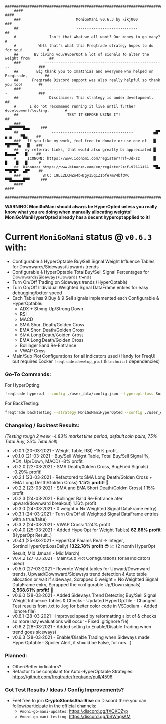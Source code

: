 ```
    ####################################################################################
    ####                                                                            ####
    ###                         MoniGoMani v0.6.3 by Rikj000                         ###
    ##                          ----------------------------                          ##
    #               Isn't that what we all want? Our money to go many?                 #
    #          Well that's what this Freqtrade strategy hopes to do for you!           #
    ##       By giving you/HyperOpt a lot of signals to alter the weight from         ##
    ###           ------------------------------------------------------             ###
    ##        Big thank you to xmatthias and everyone who helped on Freqtrade,        ##
    ##      Freqtrade Discord support was also really helpful so thank you too!       ##
    ###         -------------------------------------------------------              ###
    ##              Disclaimer: This strategy is under development.                   ##
    #      I do not recommend running it live until further development/testing.       #
    ##                      TEST IT BEFORE USING IT!                                  ##
    ###                                                              ▄▄█▀▀▀▀▀█▄▄     ###
    ##               -------------------------------------         ▄█▀  ▄ ▄    ▀█▄    ##
    ###   If you like my work, feel free to donate or use one of   █   ▀█▀▀▀▀▄   █   ###
    ##   my referral links, that would also greatly be appreciated █    █▄▄▄▄▀   █    ##
    #     ICONOMI: https://www.iconomi.com/register?ref=JdFzz      █    █    █   █     #
    ##  Binance: https://www.binance.com/en/register?ref=97611461  ▀█▄ ▀▀█▀█▀  ▄█▀    ##
    ###          BTC: 19LL2LCMZo4bHJgy15q1Z1bfe7mV4bfoWK             ▀▀█▄▄▄▄▄█▀▀     ###
    ####                                                                            ####
    ####################################################################################
```

**WARNING: MoniGoMani should always be HyperOpted unless you really know what you are doing when manually allocating weights!**   
**MoniGoManiHyperOpted already has a decent hyperopt applied to it!**   

# **Current `MoniGoMani` status @ `v0.6.3`** with:
- Configurable & HyperOptable Buy/Sell Signal Weight Influence Tables for Downwards/Sideways/Upwards trends
- Configurable & HyperOptable Total Buy/Sell Signal Percentages for Downwards/Sideways/Upwards trends
- Turn On/Off Trading on Sideways trends (HyperOptable)
- Turn On/Off Individual Weighted Signal DataFrame entries for easy debugging/better speed
- Each Table has 9 Buy & 9 Sell signals implemented each Configurable & HyperOptable:
  - ADX + Strong Up/Strong Down
  - RSI
  - MACD
  - SMA Short Death/Golden Cross 
  - EMA Short Death/Golden Cross 
  - SMA Long Death/Golden Cross 
  - EMA Long Death/Golden Cross 
  - Bollinger Band Re-Entrance
  - VWAP Cross
- Main/Sub Plot Configurations for all indicators used (Handy for FreqUI but requires Docker `freqtrade:develop_plot` & `technical` dependencies)

### Go-To Commands:
For HyperOpting:
```bash
freqtrade hyperopt --config ./user_data/config.json --hyperopt-loss SortinoHyperOptLossDaily --spaces all --hyperopt MoniGoManiHyperOpt --strategy MoniGoMani -e 1000 --timerange 20210101-20210316
```
For BackTesting:
```bash
freqtrade backtesting --strategy MoniGoManiHyperOpted --config ./user_data/config.json --timerange 20210101-20210316
```

### **Changelog / Backtest Results**:
*(Testing rough 2 week -4.83% market time period, default coin pairs, 75% Total Buy, 25% Total Sell)*
- v0.0.1 (20-03-2021 - Weight Table, RSI)  -15% profit...
- v0.1.0 (21-03-2021 - Buy/Sell Weight Table, Total Buy/Sell Signal %, ADX, Up/Down, MACD) -8% profit..
- v0.2.0 (22-03-2021 - SMA Death/Golden Cross, BugFixed Signals) -0.29% profit!
- v0.2.1 (23-03-2021 - Refactored to SMA Long Death/Golden Cross + EMA Long Death/Golden Cross) **1.15% profit!** :partying_face:
- v0.2.2 (23-03-2021 - SMA and EMA Short Death/Golden Cross) 1.15% profit
- v0.2.3 (24-03-2021 - Bollinger Band Re-Entrance afer upward/downward breakout) 1.16% profit
- v0.3.0 (24-03-2021 - 0 weight = No Weighted Signal DataFrame entry)
- v0.3.1 (24-03-2021 - Turn On/Off all Weighted Signal DataFrame entries with a true/false)
- v0.3.2 (24-03-2021 - VWAP Cross) 1.24% profit
- v0.4.0 (25-03-2021 - Added HyperOpt for Weight Tables) **62.88% profit** (HyperOpt Result..)
- v0.4.1 (25-03-2021 - HyperOpt Params Real -> Integer, SortinoHyperOptLossDaily) **1322.78% profit** :sunglasses: :chart_with_upwards_trend:  (2 month HyperOpt Result, Mid Januari - Mid March)
- v0.4.2 (27-03-2021 - Main/Sub Plot Configurations for all indicators used)
- v0.5.0 (27-03-2021 - Rewrote Weight tables for Upward/Downward trends, Upward/Downward/Sideways trend detection & Auto table allocation or wait if sideways, Scrapped 0 weight = No Weighted Signal DataFrame entry, Scrapped the configurable Up/Down signals) **2,568.61% profit!** :partying_face: 
- v0.6.0 (28-03-2021 - Added Sideways Trend Detecting Buy/Sell Signal Weight Influence Tables & Checks - Updated HyperOpt file - Changed Test results from .txt to .log for better color code in VSCodium - Added .ignore file)
- v0.6.1 (28-03-2021 - Improved speed by reformatting a lot of & checks so more lazy evaluations will occur - Fixed .gitignore file)
- v0.6.2 (28-03-2021 - Added setting to Enable/Disable Trading when trend goes sideways)
- v0.6.3 (28-03-2021 - Enable/Disable Trading when Sideways made HyperOptable - Spoiler Alert, it should be False, for now...)

### **Planned**:   
- Other/Better indicators?
- Refactor to be compliant for Auto-HyperOptable Strategies: https://github.com/freqtrade/freqtrade/pull/4596

### Got Test Results / Ideas / Config Improvements?
- Feel free to join **CryptoStonksShallRise** on Discord there you can follow/participate in the official channels:
  - `#moni-go-mani-updates`: https://discord.gg/fXQKCZyp
  - `#moni-go-mani-testing`: https://discord.gg/bSWngsAM